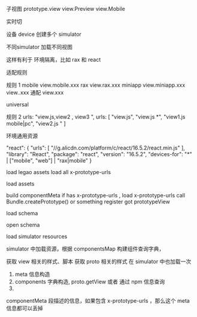 子视图
prototype.view
view.Preview
view.Mobile

实时切

设备
device
创建多个 simulator

不同simulator 加载不同视图

这样有利于 环境隔离，比如 rax 和 react

适配规则

规则 1
mobile view.mobile.xxx
rax    view.rax.xxx
miniapp view.miniapp.xxx
view.<device>.xxx
通配 view.xxx

universal

规则 2
urls: "view.js,view2 <device selector>, view3 <device selector>",
urls: [
  "view.js",
  "view.js *",
  "view1.js mobile|pc",
  "view2.js <device selector>"
]

环境通用资源

"react": {
  "urls": [
    "//g.alicdn.com/platform/c/react/16.5.2/react.min.js"
  ],
  "library": "React",
  "package": "react",
  "version": "16.5.2",
  "devices-for": "*" | ["mobile", "web"] | "rax|mobile"
}


load legao assets
  load all x-prototype-urls
  

load assets

  build componentMeta
  if has x-prototype-urls ,
  load x-prototype-urls
    call Bundle.createPrototype() or something register
   got prototypeView

load schema


open schema

load simulator resources



simulator 中加载资源，根据 componentsMap 构建组件查询字典，


获取 view 相关的样式、脚本
获取 proto 相关的样式
在 simulator 中也加载一次

1. meta 信息构造
2. components 字典构造, proto.getView 或者 通过 npm 信息查询
3. 


componentMeta 段描述的信息，如果包含 x-prototype-urls ，那么这个 meta 信息都可以丢掉
